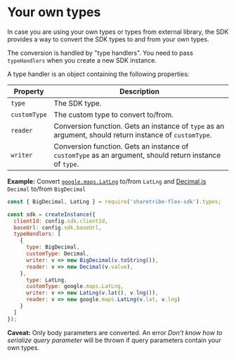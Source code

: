 # Your own types

In case you are using your own types or types from external library,
the SDK provides a way to convert the SDK types to and from your own
types.

The conversion is handled by "type handlers". You need to pass
`typeHandlers` when you create a new SDK instance.

A type handler is an object containing the following properties:

| Property | Description |
| -------- | ----------- |
| `type` | The SDK type. |
| `customType` | The custom type to convert to/from. |
| `reader` | Conversion function. Gets an instance of `type` as an argument, should return instance of `customType`. |
| `writer` | Conversion function. Gets an instance of `customType` as an argument, should return instance of `type`. |

**Example:** Convert
[`google.maps.LatLng`](https://developers.google.com/maps/documentation/javascript/reference/3/#LatLng)
to/from `LatLng` and
[Decimal.js](https://github.com/MikeMcl/decimal.js/) `Decimal` to/from
`BigDecimal`

```js
const { BigDecimal, LatLng } = require('sharetribe-flex-sdk').types;

const sdk = createInstance({
  clientId: config.sdk.clientId,
  baseUrl: config.sdk.baseUrl,
  typeHandlers: [
    {
      type: BigDecimal,
      customType: Decimal,
      writer: v => new BigDecimal(v.toString()),
      reader: v => new Decimal(v.value),
    },
      type: LatLng,
      customType: google.maps.LatLng,
      writer: v => new LatLng(v.lat(), v.lng()),
      reader: v => new google.maps.LatLng(v.lat, v.lng)
    }
  ]
});
```

**Caveat:** Only body parameters are converted. An error *Don't know
how to serialize query parameter* will be thrown if query parameters
contain your own types.
